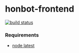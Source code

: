 # honbot-frontend

[![build status][build-img]][build-url]

[build-img]: https://img.shields.io/travis/scttcper/honbot-frontend.svg  
[build-url]: https://travis-ci.org/scttcper/honbot-frontend  

### Requirements
- [node latest](https://github.com/creationix/nvm)

